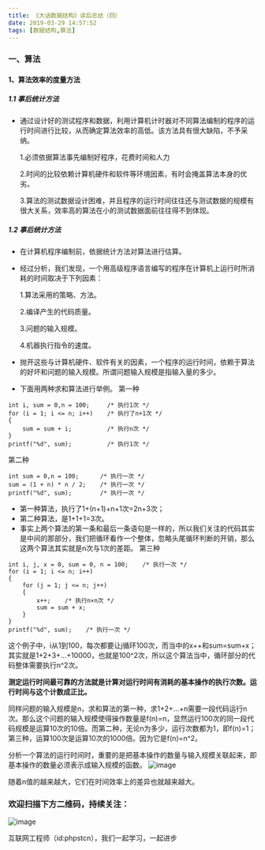 ```yaml
---
title: 《大话数据结构》读后总结（四）
date: 2019-03-29 14:57:52
tags: [数据结构,算法]
---
```

### 一、算法
#### 1、算法效率的度量方法
##### 1.1 事后统计方法
- 通过设计好的测试程序和数据，利用计算机计时器对不同算法编制的程序的运行时间进行比较，从而确定算法效率的高低。该方法具有很大缺陷，不予采纳。

  1.必须依据算法事先编制好程序，花费时间和人力
  
  2.时间的比较依赖计算机硬件和软件等环境因素，有时会掩盖算法本身的优劣。
  
  3.算法的测试数据设计困难，并且程序的运行时间往往还与测试数据的规模有很大关系，效率高的算法在小的测试数据面前往往得不到体现。
##### 1.2 事后统计方法
- 在计算机程序编制前，依据统计方法对算法进行估算。
- 经过分析，我们发现，一个用高级程序语言编写的程序在计算机上运行时所消耗的时间取决于下列因素： 

  1.算法采用的策略、方法。 
  
  2.编译产生的代码质量。 
  
  3.问题的输入规模。 
  
  4.机器执行指令的速度。
- 抛开这些与计算机硬件、软件有关的因素，一个程序的运行时间，依赖于算法的好坏和问题的输入规模。所谓问题输入规模是指输入量的多少。
- 下面用两种求和算法进行举例。
第一种
```
int i, sum = 0,n = 100;     /* 执行1次 */
for (i = 1; i <= n; i++)    /* 执行了n+1次 */
{
    sum = sum + i;          /* 执行n次 */
}
printf("%d", sum);          /* 执行1次 */
```
第二种
```
int sum = 0,n = 100;      /* 执行一次 */
sum = (1 + n) * n / 2;    /* 执行一次 */
printf("%d", sum);        /* 执行一次 */
```
- 第一种算法，执行了1+(n+1)+n+1次=2n+3次；
- 第二种算法，是1+1+1=3次。
- 事实上两个算法的第一条和最后一条语句是一样的，所以我们关注的代码其实是中间的那部分，我们把循环看作一个整体，忽略头尾循环判断的开销，那么这两个算法其实就是n次与1次的差距。
第三种
```
int i, j, x = 0, sum = 0, n = 100;    /* 执行一次 */
for (i = 1; i <= n; i++)
{
    for (j = 1; j <= n; j++)
    {
        x++;    /* 执行n×n次 */
        sum = sum + x;
    }
}
printf("%d", sum);    /* 执行一次 */
```
这个例子中，i从1到100，每次都要让j循环100次，而当中的x++和sum=sum+x；其实就是1+2+3+...+10000，也就是100^2次，所以这个算法当中，循环部分的代码整体需要执行n^2次。

**测定运行时间最可靠的方法就是计算对运行时间有消耗的基本操作的执行次数。运行时间与这个计数成正比。**

同样问题的输入规模是n，求和算法的第一种，求1+2+...+n需要一段代码运行n次。那么这个问题的输入规模使得操作数量是f(n)=n，显然运行100次的同一段代码规模是运算10次的10倍。而第二种，无论n为多少，运行次数都为1，即f(n)=1；第三种，运算100次是运算10次的1000倍。因为它是f(n)=n^2。

分析一个算法的运行时间时，重要的是把基本操作的数量与输入规模关联起来，即基本操作的数量必须表示成输入规模的函数。
![image](https://user-gold-cdn.xitu.io/2019/3/22/169a3d70bc925b80)

随着n值的越来越大，它们在时间效率上的差异也就越来越大。

### 欢迎扫描下方二维码，持续关注：
![image](https://user-gold-cdn.xitu.io/2019/3/21/1699eba93eba8faa?w=258&h=258&f=jpeg&s=16510)

互联网工程师（id:phpstcn），我们一起学习，一起进步

